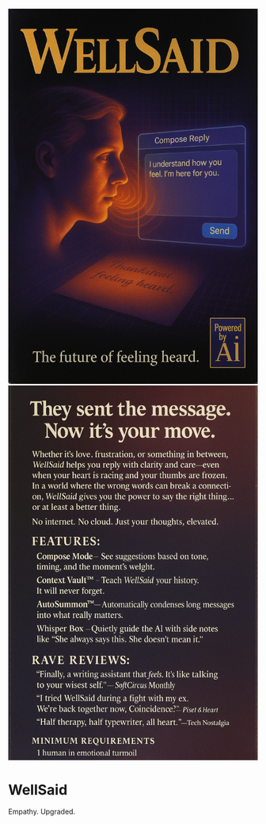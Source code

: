 <p align="center">
  <img src="./assets/box-art-front.png" alt="WellSaid Box Art (front)" width="600"/>
  <img src="./assets/box-art-back.png" alt="WellSaid Box Art (back)" width="600"/>
</p>

# WellSaid

Empathy. Upgraded.